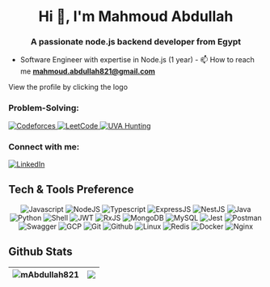   <h1 align="center">Hi 👋, I'm Mahmoud Abdullah</h1>

<h3 align="center">A passionate node.js backend developer from Egypt</h3>

- Software Engineer with expertise in Node.js (1 year) - 📫 How to reach me
**mahmoud.abdullah821@gmail.com**
  
View the profile by clicking the logo
<br>

<h3 align="left">Problem-Solving:</h3>
<a href="https://codeforces.com/profile/M.Abdullah" target="_blank">
<img alt="Codeforces" src="https://img.shields.io/badge/Codeforces-1F8ACB?style=for-the-badge&logo=codeforces&logoColor=white"/>
</a>
<a href="https://leetcode.com/M_Abdullah/" target="_blank">
<img alt="LeetCode" src="https://img.shields.io/badge/LeetCode-FFA116?style=for-the-badge&logo=leetcode&logoColor=black"/>
</a>
<a href="https://uhunt.onlinejudge.org/id/1000249" target="_blank">
<img alt="UVA Hunting" src="https://img.shields.io/badge/UVA_Hunting-FF0000?style=for-the-badge"/>
</a>


<h3 align="left">Connect with me:</h3>
  
<a href="https://linkedin.com/in/mahmoud0abdullah" target="_blank">
<img alt="LinkedIn" src="https://img.shields.io/badge/LinkedIn-0077B5?style=for-the-badge&logo=linkedin&logoColor=white"/>
</a>

## Tech & Tools Preference

<p align="center">
  <img alt="Javascript" src="https://img.shields.io/badge/JavaScript-F7DF1E?style=for-the-badge&logo=javascript&logoColor=black"/>
    <img alt="NodeJS" src="https://img.shields.io/badge/Node.js-43853D?style=for-the-badge&logo=node.js&logoColor=white"/>
    <img alt="Typescript" src="https://img.shields.io/badge/TypeScript-007ACC?style=for-the-badge&logo=typescript&logoColor=white"/>
   <img alt="ExpressJS" src="https://img.shields.io/badge/express.js-%23404d59.svg?style=for-the-badge&logo=express&logoColor=%2361DAFB"/>
  <img alt="NestJS" src="https://img.shields.io/badge/nestjs-%23E0234E.svg?style=for-the-badge&logo=nestjs&logoColor=white"/>
    <img alt="Java" src="https://img.shields.io/badge/Java-007396?style=for-the-badge&logo=java&logoColor=white"/>
  <img alt="Python" src="https://img.shields.io/badge/Python-3776AB?style=for-the-badge&logo=python&logoColor=white"/>
  <img alt="Shell" src="https://img.shields.io/badge/Shell_Script-121011?style=for-the-badge&logo=gnu-bash&logoColor=white"/>
    <img alt="JWT" src="https://img.shields.io/badge/JWT-black?style=for-the-badge&logo=JSON%20web%20tokens"/>
  <img alt="RxJS" src="https://img.shields.io/badge/rxjs-%23B7178C.svg?style=for-the-badge&logo=reactivex&logoColor=white"/>
  <img alt="MongoDB" src="https://img.shields.io/badge/MongoDB-4EA94B?style=for-the-badge&logo=mongodb&logoColor=white"/>
  <img alt="MySQL" src="https://img.shields.io/badge/MySQL-00000F?style=for-the-badge&logo=mysql&logoColor=white"/>
    <img alt="Jest" src="https://img.shields.io/badge/-jest-%23C21325?style=for-the-badge&logo=jest&logoColor=white"/>
  <img alt="Postman" src="https://img.shields.io/badge/Postman-FF6C37?style=for-the-badge&logo=postman&logoColor=white"/>
  <img alt="Swagger" src="https://img.shields.io/badge/-Swagger-%23Clojure?style=for-the-badge&logo=swagger&logoColor=white"/>
  <img alt="GCP" src="https://img.shields.io/badge/Google_Cloud-4285F4?style=for-the-badge&logo=google-cloud&logoColor=white"/>
  <img alt="Git" src="https://img.shields.io/badge/GIT-E44C30?style=for-the-badge&logo=git&logoColor=white"/>
  <img alt="Github" src="https://img.shields.io/badge/GitHub-100000?style=for-the-badge&logo=github&logoColor=white"/>
  <img alt="Linux" src="https://img.shields.io/badge/Linux-FCC624?style=for-the-badge&logo=linux&logoColor=black"/>
  <img alt="Redis" src="https://img.shields.io/badge/redis-%23DD0031.svg?&style=for-the-badge&logo=redis&logoColor=white"/>
    <img alt="Docker" src="https://img.shields.io/badge/docker-%230db7ed.svg?style=for-the-badge&logo=docker&logoColor=white"/>
  <img alt="Nginx" src="https://img.shields.io/badge/nginx-%23009639.svg?style=for-the-badge&logo=nginx&logoColor=white"/>
</p>

## Github Stats

<img src="https://github-readme-streak-stats.herokuapp.com/?user=mAbdullah821&" alt="mAbdullah821" />|<img src="https://github-readme-stats.vercel.app/api?username=mAbdullah821&show_icons=true&hide_border=true&hide=contribs&theme=github_dark" />
|---|---|


